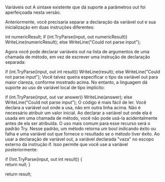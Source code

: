 ﻿Variáveis out
A sintaxe existente que dá suporte a parâmetros out foi aperfeiçoada nesta versão.

Anteriormente, você precisaria separar a declaração da variável out e sua inicialização em duas instruções diferentes:



int numericResult;
if (int.TryParse(input, out numericResult))
    WriteLine(numericResult);
else
    WriteLine("Could not parse input");

Agora você pode declarar variáveis out na lista de argumentos de uma chamada de método, em vez de escrever uma instrução de declaração separada:



if (int.TryParse(input, out int result))
    WriteLine(result);
else
    WriteLine("Could not parse input");
Você talvez queira especificar o tipo da variável out para maior clareza, conforme mostrado acima. No entanto, a linguagem dá suporte ao uso de variável local de tipo implícito:



if (int.TryParse(input, out var answer))
    WriteLine(answer);
else
    WriteLine("Could not parse input");
O código é mais fácil de ler.
Você declara a variável out onde a usa, não em outra linha acima.
Não é necessário atribuir um valor inicial.
Ao declarar a variável out onde ela é usada em uma chamada de método, você não pode usá-la acidentalmente antes de ela ser atribuída.
O uso mais comum para esse recurso será o padrão Try. Nesse padrão, um método retorna um bool indicando êxito ou falha e uma variável out que fornece o resultado se o método tiver êxito.
Ao usar a declaração de variável out, a variável declarada "vaza" no escopo externo da instrução if. Isso permite que você use a variável posteriormente:



if (!int.TryParse(input, out int result))
{    
    return null;
}

return result;